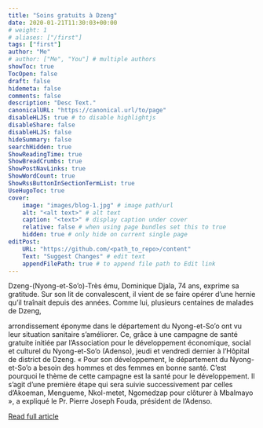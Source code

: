 ```yaml
---
title: "Soins gratuits à Dzeng"
date: 2020-01-21T11:30:03+00:00
# weight: 1
# aliases: ["/first"]
tags: ["first"]
author: "Me"
# author: ["Me", "You"] # multiple authors
showToc: true
TocOpen: false
draft: false
hidemeta: false
comments: false
description: "Desc Text."
canonicalURL: "https://canonical.url/to/page"
disableHLJS: true # to disable highlightjs
disableShare: false
disableHLJS: false
hideSummary: false
searchHidden: true
ShowReadingTime: true
ShowBreadCrumbs: true
ShowPostNavLinks: true
ShowWordCount: true
ShowRssButtonInSectionTermList: true
UseHugoToc: true
cover:
    image: "images/blog-1.jpg" # image path/url
    alt: "<alt text>" # alt text
    caption: "<text>" # display caption under cover
    relative: false # when using page bundles set this to true
    hidden: true # only hide on current single page
editPost:
    URL: "https://github.com/<path_to_repo>/content"
    Text: "Suggest Changes" # edit text
    appendFilePath: true # to append file path to Edit link
---
```

Dzeng-(Nyong-et-So’o)-Très ému, Dominique Djala, 74 ans, exprime sa gratitude. Sur son lit de convalescent, il vient de se faire opérer d’une hernie qu’il traînait depuis des années. Comme lui, plusieurs centaines de malades de Dzeng,

arrondissement éponyme dans le département du Nyong-et-So’o ont vu leur situation sanitaire s’améliorer. Ce, grâce à une campagne de santé gratuite initiée par l’Association pour le développement économique, social et culturel du Nyong-et-So’o (Adenso), jeudi et vendredi dernier à l’Hôpital de district de Dzeng.  « Pour son développement, le département du Nyong-et-So’o a besoin des hommes et des femmes en bonne santé. C’est pourquoi le thème de cette campagne est la santé pour le développement. Il s’agit d’une première étape qui sera suivie successivement par celles d’Akoeman, Mengueme, Nkol-metet, Ngomedzap pour clôturer à Mbalmayo », a expliqué le Pr. Pierre Joseph Fouda, président de l’Adenso.

[Read full article](http://ct2015.cameroon-tribune.cm/index.php?option=com_content&view=article&id=92059%3Acentre-soins-gratuits-a-dzeng&catid=55%3Acentre&Itemid=1)